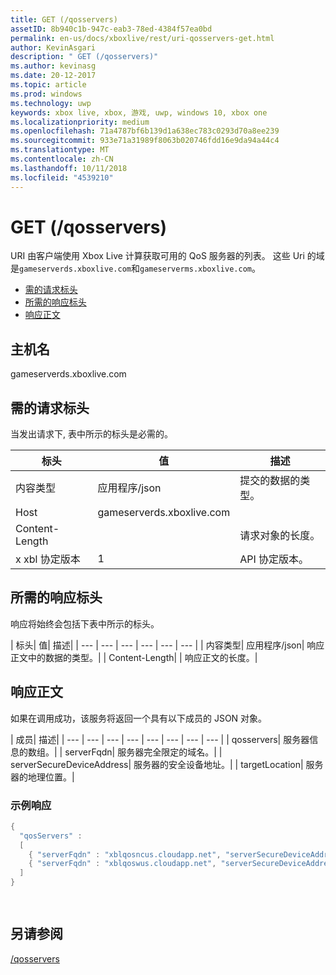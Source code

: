 ```yaml
---
title: GET (/qosservers)
assetID: 8b940c1b-947c-eab3-78ed-4384f57ea0bd
permalink: en-us/docs/xboxlive/rest/uri-qosservers-get.html
author: KevinAsgari
description: " GET (/qosservers)"
ms.author: kevinasg
ms.date: 20-12-2017
ms.topic: article
ms.prod: windows
ms.technology: uwp
keywords: xbox live, xbox, 游戏, uwp, windows 10, xbox one
ms.localizationpriority: medium
ms.openlocfilehash: 71a4787bf6b139d1a638ec783c0293d70a8ee239
ms.sourcegitcommit: 933e71a31989f8063b020746fdd16e9da94a44c4
ms.translationtype: MT
ms.contentlocale: zh-CN
ms.lasthandoff: 10/11/2018
ms.locfileid: "4539210"
---
```

# <a name="get-qosservers"></a>GET (/qosservers)
URI 由客户端使用 Xbox Live 计算获取可用的 QoS 服务器的列表。 这些 Uri 的域是`gameserverds.xboxlive.com`和`gameserverms.xboxlive.com`。
 
  * [需的请求标头](#ID4EBB)
  * [所需的响应标头](#ID4EUC)
  * [响应正文](#ID4EVD)
 
<a id="ID5EG"></a>

 
## <a name="host-name"></a>主机名

gameserverds.xboxlive.com
 
<a id="ID4EBB"></a>

 
## <a name="required-request-headers"></a>需的请求标头
 
当发出请求下, 表中所示的标头是必需的。
 
| 标头| 值| 描述| 
| --- | --- | --- | 
| 内容类型| 应用程序/json| 提交的数据的类型。| 
| Host| gameserverds.xboxlive.com|  | 
| Content-Length|  | 请求对象的长度。| 
| x xbl 协定版本| 1| API 协定版本。| 
  
<a id="ID4EUC"></a>

 
## <a name="required-response-headers"></a>所需的响应标头
 
响应将始终会包括下表中所示的标头。
 
| 标头| 值| 描述| 
| --- | --- | --- | --- | --- | --- | 
| 内容类型| 应用程序/json| 响应正文中的数据的类型。| 
| Content-Length|  | 响应正文的长度。| 
  
<a id="ID4EVD"></a>

 
## <a name="response-body"></a>响应正文
 
如果在调用成功，该服务将返回一个具有以下成员的 JSON 对象。
 
| 成员| 描述| 
| --- | --- | --- | --- | --- | --- | --- | --- | 
| qosservers| 服务器信息的数组。| 
| serverFqdn| 服务器完全限定的域名。| 
| serverSecureDeviceAddress| 服务器的安全设备地址。| 
| targetLocation| 服务器的地理位置。| 
 
<a id="ID4EUE"></a>

 
### <a name="sample-response"></a>示例响应
 

```cpp
{ 
  "qosServers" : 
  [ 
    { "serverFqdn" : "xblqosncus.cloudapp.net", "serverSecureDeviceAddress" : "&lt;base-64 encoded blob>", "targetLocation" : "North Central US" },
    { "serverFqdn" : "xblqoswus.cloudapp.net", "serverSecureDeviceAddress" : "&lt;base-64 encoded blob>", "targetLocation" : "West US" },
  ]
}

      
```

   
<a id="ID4EBF"></a>

 
## <a name="see-also"></a>另请参阅
 [/qosservers](uri-qosservers.md)

  